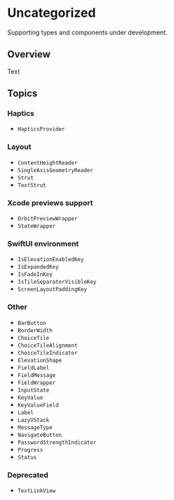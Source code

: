 # Uncategorized

Supporting types and components under development.

## Overview

<!--@START_MENU_TOKEN@-->Text<!--@END_MENU_TOKEN@-->

## Topics

### Haptics

- ``HapticsProvider``

### Layout

- ``ContentHeightReader``
- ``SingleAxisGeometryReader``
- ``Strut``
- ``TextStrut``

### Xcode previews support

- ``OrbitPreviewWrapper``
- ``StateWrapper``

### SwiftUI environment

- ``IsElevationEnabledKey``
- ``IsExpandedKey``
- ``IsFadeInKey``
- ``IsTileSeparatorVisibleKey``
- ``ScreenLayoutPaddingKey``

### Other

- ``BarButton``
- ``BorderWidth``
- ``ChoiceTile``
- ``ChoiceTileAlignment``
- ``ChoiceTileIndicator``
- ``ElevationShape``
- ``FieldLabel``
- ``FieldMessage``
- ``FieldWrapper``
- ``InputState``
- ``KeyValue``
- ``KeyValueField``
- ``Label``
- ``LazyVStack``
- ``MessageType``
- ``NavigateButton``
- ``PasswordStrengthIndicator``
- ``Progress``
- ``Status``

### Deprecated

- ``TextLinkView``

